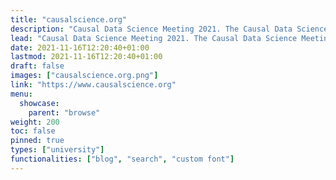 ```yaml
---
title: "causalscience.org"
description: "Causal Data Science Meeting 2021. The Causal Data Science Meeting aims to bring experts from industry and science together. Participation is free of charge."
lead: "Causal Data Science Meeting 2021. The Causal Data Science Meeting aims to bring experts from industry and science together. Participation is free of charge."
date: 2021-11-16T12:20:40+01:00
lastmod: 2021-11-16T12:20:40+01:00
draft: false
images: ["causalscience.org.png"]
link: "https://www.causalscience.org"
menu:
  showcase:
    parent: "browse"
weight: 200
toc: false
pinned: true
types: ["university"]
functionalities: ["blog", "search", "custom font"]
---
```

